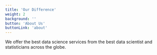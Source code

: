 ```yaml
---
title: 'Our Difference'
weight: 2
background: ''
button: 'About Us'
buttonLink: 'about'
---
```


We offer the best data science services from the best data scientist and statisticians across the globe.
